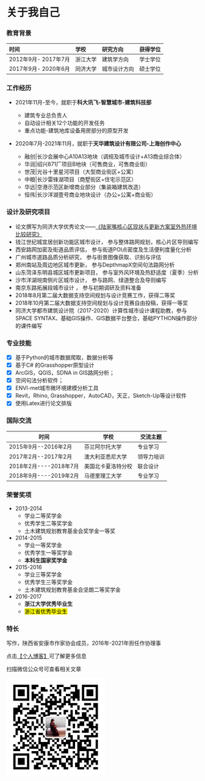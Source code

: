 # 关于我自己


### 教育背景

| 时间 | 学校 | 研究方向 | 获得学位 |
|:---------|:---------|:---------|:---------|
| 2012年9月- 2017年7月    | 浙江大学     | 建筑学方向    |学士学位   |
| 2017年9月- 2020年6月    | 同济大学    | 城市设计方向    |硕士学位   |
       
### 工作经历
- 2021年11月-至今，就职于**科大讯飞-智慧城市-建筑科技部**
    - 建筑专业总负责人
    - 自动设计相关12个功能的开发任务
    - 重点功能-建筑地库设备用房部分的原型开发

- 2020年7月-2021年11月，就职于**天华建筑设计有限公司-上海创作中心**
    - 融创|长沙会展中心A10A13地块（调规及城市设计+A13商业综合体）
    - 华润|绍兴871厂项目B地块（可售商业，可售商业街）
    - 世茂|光谷十里星河项目（大型商业街区+公寓）
    - 中粮|长沙雷锋湖项目（商墅街区+住宅示范区）  
    - 华远|空港示范区新增商业部分（集装箱建筑改造）
    - 恒伟|长沙洋湖壹号商业地块设计（办公+公寓+商业街）

### 设计及研究项目
* 论文撰写为同济大学优秀论文——[《陆家嘴核心区现状与更新方案室外热环境比较研究》](paper1.pdf)
* 钱江世纪城宜居创新功能区城市设计，         参与整体路网规划，核心片区导则编写
* 西安路网加密及街道品质评估，           参与街道POI点密度及生活便利度量化分析
* 广州城市道路品质分析研究，                       参与街景图像获取、识别与评估
* 郑州南站及周边地区城市更新，                   参与DepthmapX空间句法路网分析
* 山东菏泽东明县城区城市更新项目，         参与室外风环境及热舒适度（夏季）分析
* 沙市洋湖垸南侧片区城市设计，                     参与路网、绿道整合及导则编写
* 南京东路拓展段城市设计 ，                              参与初期调研及资料准备
* 2018年8月第二届大数据支持空间规划与设计竞赛工作，获得二等奖
* 2018年10月第二届大数据支持空间规划与设计竞赛自由投稿，获得一等奖 
* 同济大学都市建筑设计院（2017-2020）计算性城市设计课程助教，参与SPACE SYNTAX、基础GIS操作、GIS数据平台整合，基础PYTHON操作部分的课件编写


### 专业技能 
- [x] 基于Python的城市数据爬取，数据分析等
- [x] 基于C# 的Grasshopper原型设计
- [x] ArcGIS，QGIS，SDNA in GIS路网分析；
- [x] 空间句法分析软件；
- [x] ENVI-met城市微环境建模分析工具
- [x] Revit，Rhino, Grasshopper，AutoCAD，天正，Sketch-Up等设计软件
- [x] 使用Latex进行论文排版

### 国际交流

| 时间 | 学校 | 交流主题 |
|---------|---------|---------|
| 2015年9月--2016年2月 | 芬兰阿尔托大学     | 专业学习    |
| 2017年2月--2017年2月 | 澳大利亚悉尼大学    | 领导力培训    |
| 2018年2月----2018年7月 | 美国北卡夏洛特分校    | 联合设计    |
| 2018年9月----2019年2月 | 马德里理工大学    | 专业学习    |
                

### 荣誉奖项
- 2013-2014  
    - 学业二等奖学金    
    - 优秀学生二等奖学金   
    - 土木建筑规划教育基金会奖学金一等奖
- 2014-2015  
    - 学业一等奖学金 
    - 优秀学生一等奖学金  
    - **本科生国家奖学金**
- 2015-2016  
    - 学业三等奖学金  
    - 优秀学生三等奖学金
    - 土木建筑规划教育基金会坚朗二等奖学金
- 2016-2017  
    - **浙江大学优秀毕业生**    
    - <mark>浙江省优秀毕业生</mark>

### 特长
写作，陕西省安康市作家协会成员，2016年-2021年担任作协理事

点击[【个人博客】](https://xupeiziyan.github.io)可了解更多信息

扫描微信公众号可查看相关文章

![微信二维码](QR.jpg)
